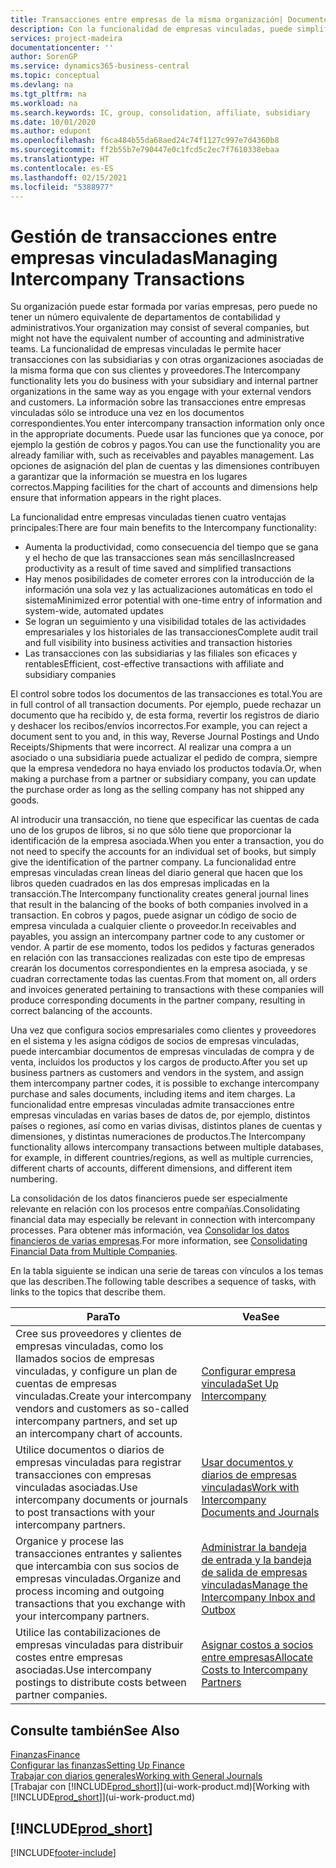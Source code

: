 ```yaml
---
title: Transacciones entre empresas de la misma organización| Documentos de Microsoft
description: Con la funcionalidad de empresas vinculadas, puede simplificar los procesos y transacciones empresariales entre empresas de la misma organización.
services: project-madeira
documentationcenter: ''
author: SorenGP
ms.service: dynamics365-business-central
ms.topic: conceptual
ms.devlang: na
ms.tgt_pltfrm: na
ms.workload: na
ms.search.keywords: IC, group, consolidation, affiliate, subsidiary
ms.date: 10/01/2020
ms.author: edupont
ms.openlocfilehash: f6ca484b55da68aed24c74f1127c997e7d4360b8
ms.sourcegitcommit: ff2b55b7e790447e0c1fcd5c2ec7f7610338ebaa
ms.translationtype: HT
ms.contentlocale: es-ES
ms.lasthandoff: 02/15/2021
ms.locfileid: "5388977"
---
```

# <a name="managing-intercompany-transactions"></a><span data-ttu-id="99cc0-103">Gestión de transacciones entre empresas vinculadas</span><span class="sxs-lookup"><span data-stu-id="99cc0-103">Managing Intercompany Transactions</span></span>
<span data-ttu-id="99cc0-104">Su organización puede estar formada por varias empresas, pero puede no tener un número equivalente de departamentos de contabilidad y administrativos.</span><span class="sxs-lookup"><span data-stu-id="99cc0-104">Your organization may consist of several companies, but might not have the equivalent number of accounting and administrative teams.</span></span> <span data-ttu-id="99cc0-105">La funcionalidad de empresas vinculadas le permite hacer transacciones con las subsidiarias y con otras organizaciones asociadas de la misma forma que con sus clientes y proveedores.</span><span class="sxs-lookup"><span data-stu-id="99cc0-105">The Intercompany functionality lets you do business with your subsidiary and internal partner organizations in the same way as you engage with your external vendors and customers.</span></span> <span data-ttu-id="99cc0-106">La información sobre las transacciones entre empresas vinculadas sólo se introduce una vez en los documentos correspondientes.</span><span class="sxs-lookup"><span data-stu-id="99cc0-106">You enter intercompany transaction information only once in the appropriate documents.</span></span> <span data-ttu-id="99cc0-107">Puede usar las funciones que ya conoce, por ejemplo la gestión de cobros y pagos.</span><span class="sxs-lookup"><span data-stu-id="99cc0-107">You can use the functionality you are already familiar with, such as receivables and payables management.</span></span> <span data-ttu-id="99cc0-108">Las opciones de asignación del plan de cuentas y las dimensiones contribuyen a garantizar que la información se muestra en los lugares correctos.</span><span class="sxs-lookup"><span data-stu-id="99cc0-108">Mapping facilities for the chart of accounts and dimensions help ensure that information appears in the right places.</span></span>  

<span data-ttu-id="99cc0-109">La funcionalidad entre empresas vinculadas tienen cuatro ventajas principales:</span><span class="sxs-lookup"><span data-stu-id="99cc0-109">There are four main benefits to the Intercompany functionality:</span></span>  

- <span data-ttu-id="99cc0-110">Aumenta la productividad, como consecuencia del tiempo que se gana y el hecho de que las transacciones sean más sencillas</span><span class="sxs-lookup"><span data-stu-id="99cc0-110">Increased productivity as a result of time saved and simplified transactions</span></span>  
- <span data-ttu-id="99cc0-111">Hay menos posibilidades de cometer errores con la introducción de la información una sola vez y las actualizaciones automáticas en todo el sistema</span><span class="sxs-lookup"><span data-stu-id="99cc0-111">Minimized error potential with one-time entry of information and system-wide, automated updates</span></span>  
- <span data-ttu-id="99cc0-112">Se logran un seguimiento y una visibilidad totales de las actividades empresariales y los historiales de las transacciones</span><span class="sxs-lookup"><span data-stu-id="99cc0-112">Complete audit trail and full visibility into business activities and transaction histories</span></span>  
- <span data-ttu-id="99cc0-113">Las transacciones con las subsidiarias y las filiales son eficaces y rentables</span><span class="sxs-lookup"><span data-stu-id="99cc0-113">Efficient, cost-effective transactions with affiliate and subsidiary companies</span></span>  

<span data-ttu-id="99cc0-114">El control sobre todos los documentos de las transacciones es total.</span><span class="sxs-lookup"><span data-stu-id="99cc0-114">You are in full control of all transaction documents.</span></span> <span data-ttu-id="99cc0-115">Por ejemplo, puede rechazar un documento que ha recibido y, de esta forma, revertir los registros de diario y deshacer los recibos/envíos incorrectos.</span><span class="sxs-lookup"><span data-stu-id="99cc0-115">For example, you can reject a document sent to you and, in this way, Reverse Journal Postings and Undo Receipts/Shipments that were incorrect.</span></span> <span data-ttu-id="99cc0-116">Al realizar una compra a un asociado o una subsidiaria puede actualizar el pedido de compra, siempre que la empresa vendedora no haya enviado los productos todavía.</span><span class="sxs-lookup"><span data-stu-id="99cc0-116">Or, when making a purchase from a partner or subsidiary company, you can update the purchase order as long as the selling company has not shipped any goods.</span></span>  

<span data-ttu-id="99cc0-117">Al introducir una transacción, no tiene que especificar las cuentas de cada uno de los grupos de libros, si no que sólo tiene que proporcionar la identificación de la empresa asociada.</span><span class="sxs-lookup"><span data-stu-id="99cc0-117">When you enter a transaction, you do not need to specify the accounts for an individual set of books, but simply give the identification of the partner company.</span></span> <span data-ttu-id="99cc0-118">La funcionalidad entre empresas vinculadas crean líneas del diario general que hacen que los libros queden cuadrados en las dos empresas implicadas en la transacción.</span><span class="sxs-lookup"><span data-stu-id="99cc0-118">The Intercompany functionality creates general journal lines that result in the balancing of the books of both companies involved in a transaction.</span></span> <span data-ttu-id="99cc0-119">En cobros y pagos, puede asignar un código de socio de empresa vinculada a cualquier cliente o proveedor.</span><span class="sxs-lookup"><span data-stu-id="99cc0-119">In receivables and payables, you assign an intercompany partner code to any customer or vendor.</span></span> <span data-ttu-id="99cc0-120">A partir de ese momento, todos los pedidos y facturas generados en relación con las transacciones realizadas con este tipo de empresas crearán los documentos correspondientes en la empresa asociada, y se cuadran correctamente todas las cuentas.</span><span class="sxs-lookup"><span data-stu-id="99cc0-120">From that moment on, all orders and invoices generated pertaining to transactions with these companies will produce corresponding documents in the partner company, resulting in correct balancing of the accounts.</span></span>  

 <span data-ttu-id="99cc0-121">Una vez que configura socios empresariales como clientes y proveedores en el sistema y les asigna códigos de socios de empresas vinculadas, puede intercambiar documentos de empresas vinculadas de compra y de venta, incluidos los productos y los cargos de producto.</span><span class="sxs-lookup"><span data-stu-id="99cc0-121">After you set up business partners as customers and vendors in the system, and assign them intercompany partner codes, it is possible to exchange intercompany purchase and sales documents, including items and item charges.</span></span> <span data-ttu-id="99cc0-122">La funcionalidad entre empresas vinculadas admite transacciones entre empresas vinculadas en varias bases de datos de, por ejemplo, distintos países o regiones, así como en varias divisas, distintos planes de cuentas y dimensiones, y distintas numeraciones de productos.</span><span class="sxs-lookup"><span data-stu-id="99cc0-122">The Intercompany functionality allows intercompany transactions between multiple databases, for example, in different countries/regions, as well as multiple currencies, different charts of accounts, different dimensions, and different item numbering.</span></span>  

<span data-ttu-id="99cc0-123">La consolidación de los datos financieros puede ser especialmente relevante en relación con los procesos entre compañías.</span><span class="sxs-lookup"><span data-stu-id="99cc0-123">Consolidating financial data may especially be relevant in connection with intercompany processes.</span></span> <span data-ttu-id="99cc0-124">Para obtener más información, vea [Consolidar los datos financieros de varias empresas](finance-consolidated-company-reporting.md).</span><span class="sxs-lookup"><span data-stu-id="99cc0-124">For more information, see [Consolidating Financial Data from Multiple Companies](finance-consolidated-company-reporting.md).</span></span>

<span data-ttu-id="99cc0-125">En la tabla siguiente se indican una serie de tareas con vínculos a los temas que las describen.</span><span class="sxs-lookup"><span data-stu-id="99cc0-125">The following table describes a sequence of tasks, with links to the topics that describe them.</span></span>

|<span data-ttu-id="99cc0-126">Para</span><span class="sxs-lookup"><span data-stu-id="99cc0-126">To</span></span> |<span data-ttu-id="99cc0-127">Vea</span><span class="sxs-lookup"><span data-stu-id="99cc0-127">See</span></span>|
|---|---|
|<span data-ttu-id="99cc0-128">Cree sus proveedores y clientes de empresas vinculadas, como los llamados socios de empresas vinculadas, y configure un plan de cuentas de empresas vinculadas.</span><span class="sxs-lookup"><span data-stu-id="99cc0-128">Create your intercompany vendors and customers as so-called intercompany partners, and set up an intercompany chart of accounts.</span></span>|[<span data-ttu-id="99cc0-129">Configurar empresa vinculada</span><span class="sxs-lookup"><span data-stu-id="99cc0-129">Set Up Intercompany</span></span>](intercompany-how-setup.md)|
|<span data-ttu-id="99cc0-130">Utilice documentos o diarios de empresas vinculadas para registrar transacciones con empresas vinculadas asociadas.</span><span class="sxs-lookup"><span data-stu-id="99cc0-130">Use intercompany documents or journals to post transactions with your intercompany partners.</span></span>|[<span data-ttu-id="99cc0-131">Usar documentos y diarios de empresas vinculadas</span><span class="sxs-lookup"><span data-stu-id="99cc0-131">Work with Intercompany Documents and Journals</span></span>](intercompany-how-work-documents-journals.md)|
|<span data-ttu-id="99cc0-132">Organice y procese las transacciones entrantes y salientes que intercambia con sus socios de empresas vinculadas.</span><span class="sxs-lookup"><span data-stu-id="99cc0-132">Organize and process incoming and outgoing transactions that you exchange with your intercompany partners.</span></span>|[<span data-ttu-id="99cc0-133">Administrar la bandeja de entrada y la bandeja de salida de empresas vinculadas</span><span class="sxs-lookup"><span data-stu-id="99cc0-133">Manage the Intercompany Inbox and Outbox</span></span>](intercompany-how-manage-intercompany-inbox.md)|
|<span data-ttu-id="99cc0-134">Utilice las contabilizaciones de empresas vinculadas para distribuir costes entre empresas asociadas.</span><span class="sxs-lookup"><span data-stu-id="99cc0-134">Use intercompany postings to distribute costs between partner companies.</span></span>|[<span data-ttu-id="99cc0-135">Asignar costos a socios entre empresas</span><span class="sxs-lookup"><span data-stu-id="99cc0-135">Allocate Costs to Intercompany Partners</span></span>](intercompany-allocate-costs.md)|

## <a name="see-also"></a><span data-ttu-id="99cc0-136">Consulte también</span><span class="sxs-lookup"><span data-stu-id="99cc0-136">See Also</span></span>
[<span data-ttu-id="99cc0-137">Finanzas</span><span class="sxs-lookup"><span data-stu-id="99cc0-137">Finance</span></span>](finance.md)  
[<span data-ttu-id="99cc0-138">Configurar las finanzas</span><span class="sxs-lookup"><span data-stu-id="99cc0-138">Setting Up Finance</span></span>](finance-setup-finance.md)  
[<span data-ttu-id="99cc0-139">Trabajar con diarios generales</span><span class="sxs-lookup"><span data-stu-id="99cc0-139">Working with General Journals</span></span>](ui-work-general-journals.md)  
<span data-ttu-id="99cc0-140">[Trabajar con [!INCLUDE[prod_short](includes/prod_short.md)]](ui-work-product.md)</span><span class="sxs-lookup"><span data-stu-id="99cc0-140">[Working with [!INCLUDE[prod_short](includes/prod_short.md)]](ui-work-product.md)</span></span>

## [!INCLUDE[prod_short](includes/free_trial_md.md)]  


[!INCLUDE[footer-include](includes/footer-banner.md)]